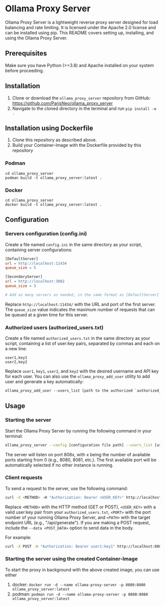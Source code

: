 # Ollama Proxy Server

Ollama Proxy Server is a lightweight reverse proxy server designed for load balancing and rate limiting. It is licensed under the Apache 2.0 license and can be installed using pip. This README covers setting up, installing, and using the Ollama Proxy Server.

## Prerequisites
Make sure you have Python (>=3.8) and Apache installed on your system before proceeding.

## Installation
1. Clone or download the `ollama_proxy_server` repository from GitHub: https://github.com/ParisNeo/ollama_proxy_server
2. Navigate to the cloned directory in the terminal and run `pip install -e .`

## Installation using Dockerfile
1. Clone this repository as described above.
2. Build your Container-Image with the Dockerfile provided by this repository

### Podman
`cd ollama_proxy_server`  
`podman build -t ollama_proxy_server:latest .`

### Docker
`cd ollama_proxy_server`  
`docker build -t ollama_proxy_server:latest .`

## Configuration

### Servers configuration (config.ini)
Create a file named `config.ini` in the same directory as your script, containing server configurations:
```makefile
[DefaultServer]
url = http://localhost:11434
queue_size = 5

[SecondaryServer]
url = http://localhost:3002
queue_size = 3

# Add as many servers as needed, in the same format as [DefaultServer] and [SecondaryServer].
```
Replace `http://localhost:11434/` with the URL and port of the first server. The `queue_size` value indicates the maximum number of requests that can be queued at a given time for this server.

### Authorized users (authorized_users.txt)
Create a file named `authorized_users.txt` in the same directory as your script, containing a list of user:key pairs, separated by commas and each on a new line:
```text
user1,key1
user2,key2
```
Replace `user1`, `key1`, `user2`, and `key2` with the desired username and API key for each user.
You can also use the `ollama_proxy_add_user` utility to add user and generate a key automatically: 
```makefile
ollama_proxy_add_user --users_list [path to the authorized `authorized_users.txt` file]
```

## Usage
### Starting the server
Start the Ollama Proxy Server by running the following command in your terminal:
```bash
ollama_proxy_server --config [configuration file path] --users_list [users list file path] --port [port number to access the proxy]
```
The server will listen on port 808x, with x being the number of available ports starting from 0 (e.g., 8080, 8081, etc.). The first available port will be automatically selected if no other instance is running.

### Client requests
To send a request to the server, use the following command:
```bash
curl -X <METHOD> -H "Authorization: Bearer <USER_KEY>" http://localhost:<PORT>/<PATH> [--data <POST_DATA>]
```
Replace `<METHOD>` with the HTTP method (GET or POST), `<USER_KEY>` with a valid user:key pair from your `authorized_users.txt`, `<PORT>` with the port number of your running Ollama Proxy Server, and `<PATH>` with the target endpoint URL (e.g., "/api/generate"). If you are making a POST request, include the `--data <POST_DATA>` option to send data in the body.

For example:
```bash
curl -X POST -H "Authorization: Bearer user1:key1" http://localhost:8080/api/generate --data '{"data": "Hello, World!"}'
``` 
### Starting the server using the created Container-Image
To start the proxy in background with the above created image, you can use either   
1) docker: `docker run -d --name ollama-proxy-server -p 8080:8080 ollama_proxy_server:latest`
2) podman: `podman run -d --name ollama-proxy-server -p 8080:8080 ollama_proxy_server:latest`
